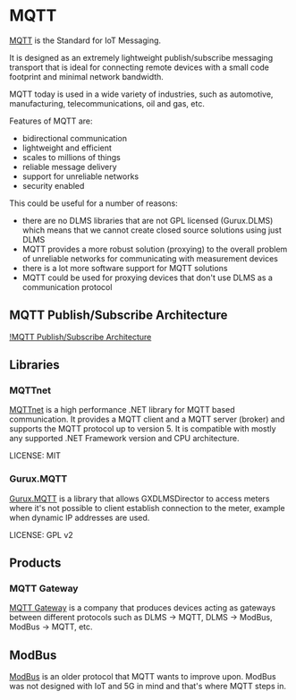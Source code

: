# MQTT

[MQTT](https://mqtt.org/) is the Standard for IoT Messaging.

It is designed as an extremely lightweight publish/subscribe messaging
transport that is ideal for connecting remote devices with a small code
footprint and minimal network bandwidth.

MQTT today is used in a wide variety of industries, such as automotive,
manufacturing, telecommunications, oil and gas, etc.

Features of MQTT are:

- bidirectional communication
- lightweight and efficient
- scales to millions of things
- reliable message delivery
- support for unreliable networks
- security enabled

This could be useful for a number of reasons:

- there are no DLMS libraries that are not GPL licensed (Gurux.DLMS) which
  means that we cannot create closed source solutions using just DLMS
- MQTT provides a more robust solution (proxying) to the overall problem of
  unreliable networks for communicating with measurement devices
- there is a lot more software support for MQTT solutions
- MQTT could be used for proxying devices that don't use DLMS as
  a communication protocol

## MQTT Publish/Subscribe Architecture

[!MQTT Publish/Subscribe Architecture](docs/assets/mqtt-publish-subscribe.png)

## Libraries

### MQTTnet

[MQTTnet](https://github.com/dotnet/MQTTnet) is a high performance .NET library
for MQTT based communication. It provides a MQTT client and a MQTT server
(broker) and supports the MQTT protocol up to version 5. It is compatible with
mostly any supported .NET Framework version and CPU architecture.

LICENSE: MIT

### Gurux.MQTT

[Gurux.MQTT](https://github.com/Gurux/Gurux.MQTT) is a library that allows
GXDLMSDirector to access meters where it's not possible to client establish
connection to the meter, example when dynamic IP addresses are used.

LICENSE: GPL v2

## Products

### MQTT Gateway

[MQTT Gateway](https://www.mqttgateway.net/) is a company that produces devices
acting as gateways between different protocols such as DLMS -> MQTT, DLMS ->
ModBus, ModBus -> MQTT, etc.

## ModBus

[ModBus](https://en.wikipedia.org/wiki/Modbus) is an older protocol that MQTT
wants to improve upon. ModBus was not designed with IoT and 5G in mind and
that's where MQTT steps in.

